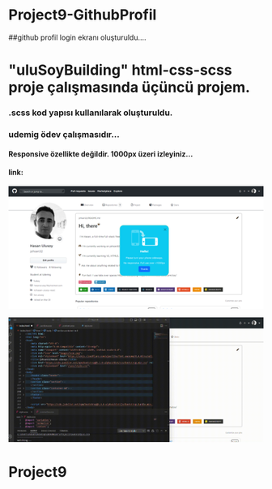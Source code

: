 # Project9-GithubProfil

##github profil login ekranı oluşturuldu....

# "uluSoyBuilding" html-css-scss proje çalışmasında üçüncü projem.

### .scss kod yapısı kullanılarak oluşturuldu.

### udemig ödev çalışmasıdır...

#### Responsive özellikte değildir. 1000px üzeri izleyiniz...

#### link:

![print-screen](screen.png)


![gif](video.gif)

# Project9
